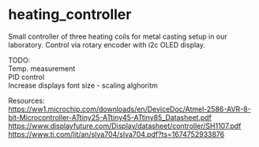 # heating_controller
Small controller of three heating coils for metal casting setup in our laboratory. Control via rotary encoder with i2c OLED display.

TODO:<br />
Temp. measurement<br />
PID control<br />
Increase displays font size - scaling alghoritm<br />

Resources:<br />
https://ww1.microchip.com/downloads/en/DeviceDoc/Atmel-2586-AVR-8-bit-Microcontroller-ATtiny25-ATtiny45-ATtiny85_Datasheet.pdf<br />
https://www.displayfuture.com/Display/datasheet/controller/SH1107.pdf<br />
https://www.ti.com/lit/an/slva704/slva704.pdf?ts=1674752933876
